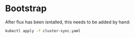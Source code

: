 
# Bootstrap

After flux has been isntalled, this needs to be added by hand:

```bash
kubectl apply -f cluster-sync.yaml
```


